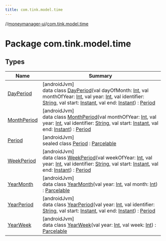 ```yaml
---
title: com.tink.model.time
---
```

//[moneymanager-ui](../../index.html)/[com.tink.model.time](index.html)



# Package com.tink.model.time



## Types


| Name | Summary |
|---|---|
| [DayPeriod](-day-period/index.html) | [androidJvm]<br>data class [DayPeriod](-day-period/index.html)(val dayOfMonth: [Int](https://kotlinlang.org/api/latest/jvm/stdlib/kotlin/-int/index.html), val monthOfYear: [Int](https://kotlinlang.org/api/latest/jvm/stdlib/kotlin/-int/index.html), val year: [Int](https://kotlinlang.org/api/latest/jvm/stdlib/kotlin/-int/index.html), val identifier: [String](https://kotlinlang.org/api/latest/jvm/stdlib/kotlin/-string/index.html), val start: [Instant](https://developer.android.com/reference/kotlin/java/time/Instant.html), val end: [Instant](https://developer.android.com/reference/kotlin/java/time/Instant.html)) : [Period](-period/index.html) |
| [MonthPeriod](-month-period/index.html) | [androidJvm]<br>data class [MonthPeriod](-month-period/index.html)(val monthOfYear: [Int](https://kotlinlang.org/api/latest/jvm/stdlib/kotlin/-int/index.html), val year: [Int](https://kotlinlang.org/api/latest/jvm/stdlib/kotlin/-int/index.html), val identifier: [String](https://kotlinlang.org/api/latest/jvm/stdlib/kotlin/-string/index.html), val start: [Instant](https://developer.android.com/reference/kotlin/java/time/Instant.html), val end: [Instant](https://developer.android.com/reference/kotlin/java/time/Instant.html)) : [Period](-period/index.html) |
| [Period](-period/index.html) | [androidJvm]<br>sealed class [Period](-period/index.html) : [Parcelable](https://developer.android.com/reference/kotlin/android/os/Parcelable.html) |
| [WeekPeriod](-week-period/index.html) | [androidJvm]<br>data class [WeekPeriod](-week-period/index.html)(val weekOfYear: [Int](https://kotlinlang.org/api/latest/jvm/stdlib/kotlin/-int/index.html), val year: [Int](https://kotlinlang.org/api/latest/jvm/stdlib/kotlin/-int/index.html), val identifier: [String](https://kotlinlang.org/api/latest/jvm/stdlib/kotlin/-string/index.html), val start: [Instant](https://developer.android.com/reference/kotlin/java/time/Instant.html), val end: [Instant](https://developer.android.com/reference/kotlin/java/time/Instant.html)) : [Period](-period/index.html) |
| [YearMonth](-year-month/index.html) | [androidJvm]<br>data class [YearMonth](-year-month/index.html)(val year: [Int](https://kotlinlang.org/api/latest/jvm/stdlib/kotlin/-int/index.html), val month: [Int](https://kotlinlang.org/api/latest/jvm/stdlib/kotlin/-int/index.html)) : [Parcelable](https://developer.android.com/reference/kotlin/android/os/Parcelable.html) |
| [YearPeriod](-year-period/index.html) | [androidJvm]<br>data class [YearPeriod](-year-period/index.html)(val year: [Int](https://kotlinlang.org/api/latest/jvm/stdlib/kotlin/-int/index.html), val identifier: [String](https://kotlinlang.org/api/latest/jvm/stdlib/kotlin/-string/index.html), val start: [Instant](https://developer.android.com/reference/kotlin/java/time/Instant.html), val end: [Instant](https://developer.android.com/reference/kotlin/java/time/Instant.html)) : [Period](-period/index.html) |
| [YearWeek](-year-week/index.html) | [androidJvm]<br>data class [YearWeek](-year-week/index.html)(val year: [Int](https://kotlinlang.org/api/latest/jvm/stdlib/kotlin/-int/index.html), val week: [Int](https://kotlinlang.org/api/latest/jvm/stdlib/kotlin/-int/index.html)) : [Parcelable](https://developer.android.com/reference/kotlin/android/os/Parcelable.html) |

